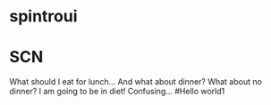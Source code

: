 # spintroui
# SCN
What should I eat for lunch...
And what about dinner?
What about no dinner? I am going to be in diet!
Confusing...
#Hello world1
